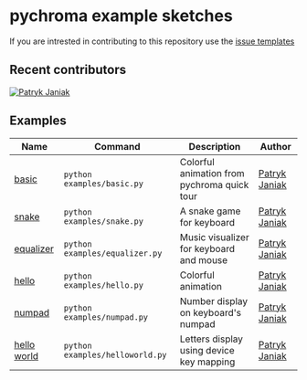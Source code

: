 # pychroma example sketches

If you are intrested in contributing to this repository use the [issue templates](https://github.com/morswin22/pychroma-examples/issues/new/choose)

## Recent contributors

[![Patryk Janiak](https://github.com/morswin22.png?size=80)](https://github.com/morswin22)

## Examples

| Name | Command | Description | Author |
| - | - | - | - |
| [basic](https://github.com/morswin22/pychroma-examples/blob/master/examples/basic.py) | `python examples/basic.py` | Colorful animation from pychroma quick tour | [Patryk Janiak](https://github.com/morswin22) |
| [snake](https://github.com/morswin22/pychroma-examples/blob/master/examples/snake.py) | `python examples/snake.py` | A snake game for keyboard | [Patryk Janiak](https://github.com/morswin22) |
| [equalizer](https://github.com/morswin22/pychroma-examples/blob/master/examples/equalizer.py) | `python examples/equalizer.py` | Music visualizer for keyboard and mouse | [Patryk Janiak](https://github.com/morswin22) |
| [hello](https://github.com/morswin22/pychroma-examples/blob/master/examples/hello.py) | `python examples/hello.py` | Colorful animation | [Patryk Janiak](https://github.com/morswin22) |
| [numpad](https://github.com/morswin22/pychroma-examples/blob/master/examples/numpad.py) | `python examples/numpad.py` | Number display on keyboard's numpad | [Patryk Janiak](https://github.com/morswin22) |
| [hello world](https://github.com/morswin22/pychroma-examples/blob/master/examples/helloworld.py) | `python examples/helloworld.py` | Letters display using device key mapping | [Patryk Janiak](https://github.com/morswin22) |

